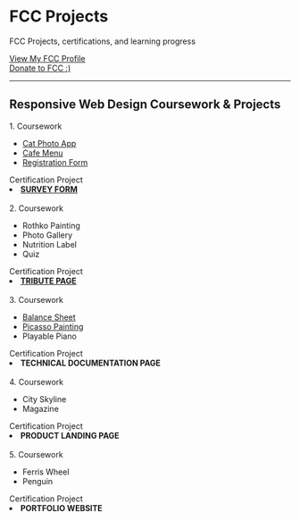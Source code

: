 # FCC Projects

FCC Projects, certifications, and learning progress

<a href="https://www.freecodecamp.org/misshannahbergman">View My FCC Profile</a>
<br>
<a href="https://www.freecodecamp.org/donate/">Donate to FCC :)</a>

<hr>
<h2>Responsive Web Design Coursework & Projects</h2>
1. Coursework
<ul>
  <li><a href="https://github.com/lokiidokii/fccprojects/tree/main/Responsive%20Web%20Design/Coursework/catPhotoApp">Cat Photo App</a></li>
  <li><a href="https://github.com/lokiidokii/fccprojects/tree/main/Responsive%20Web%20Design/Coursework/Cafe%20Menu">Cafe Menu</a></li>
  <li><a href="https://github.com/lokiidokii/fccprojects/tree/main/Responsive%20Web%20Design/Coursework/Registration%20Form">Registration Form</a></li>
</ul>
Certification Project
<li><strong><a href="https://github.com/lokiidokii/fccprojects/tree/main/Responsive%20Web%20Design/Projects/Survey%20Form">SURVEY FORM</a></strong></li>
<br>
2. Coursework
<ul>
  <li>Rothko Painting</li>
  <li>Photo Gallery</li>
  <li>Nutrition Label</li>
  <li>Quiz</li>
</ul>
Certification Project 
<li><strong><a href="https://github.com/lokiidokii/fccprojects/tree/main/Responsive%20Web%20Design/Projects/Tribute%20Page">TRIBUTE PAGE</a></strong></li>
<br>
3. Coursework
<ul>
  <li><a href="https://github.com/lokiidokii/fccprojects/tree/main/Responsive%20Web%20Design/Coursework/Balance%20Sheet">Balance Sheet</a></li>
  <li><a href="https://github.com/lokiidokii/fccprojects/tree/main/Responsive%20Web%20Design/Coursework/Picasso%20Painting">Picasso Painting</a></li>
  <li>Playable Piano</li>
</ul>
Certification Project 
<li><strong>TECHNICAL DOCUMENTATION PAGE</strong></li>
<br>
4. Coursework
<ul>
  <li>City Skyline</li>
  <li>Magazine</li>
</ul>
Certification Project 
<li><strong>PRODUCT LANDING PAGE</strong></li>
<br>
5. Coursework
<ul>
  <li>Ferris Wheel</li>
  <li>Penguin</li>
</ul>
Certification Project 
<li><strong>PORTFOLIO WEBSITE</strong></li>
